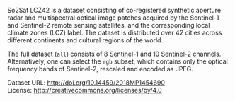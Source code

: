 So2Sat LCZ42 is a dataset consisting of co-registered synthetic aperture radar
and multispectral optical image patches acquired by the Sentinel-1 and
Sentinel-2 remote sensing satellites, and the corresponding local climate zones
(LCZ) label. The dataset is distributed over 42 cities across different
continents and cultural regions of the world.

The full dataset (`all`) consists of 8 Sentinel-1 and 10 Sentinel-2 channels.
Alternatively, one can select the `rgb` subset, which contains only the optical
frequency bands of Sentinel-2, rescaled and encoded as JPEG.

Dataset URL: http://doi.org/10.14459/2018MP1454690 \
License: http://creativecommons.org/licenses/by/4.0
